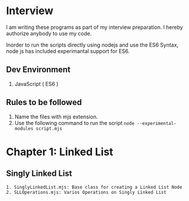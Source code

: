 # Interview

I am writing these programs as part of my interview preparation. I hereby authorize anybody to use my code. 

Inorder to run the scripts directly using nodejs and use the ES6 Syntax, node js has included experimantal support for ES6.

## Dev Environment
1. JavaScript ( ES6 )

## Rules to be followed
1. Name the files with mjs extension.
2. Use the following command to run the script
    `node --experimental-modules script.mjs`


# Chapter 1: Linked List

## Singly Linked List
    1. SinglyLinkedList.mjs: Base class for creating a Linked List Node
    2. SLLOperations.mjs: Varios Operations on Singly Linked List